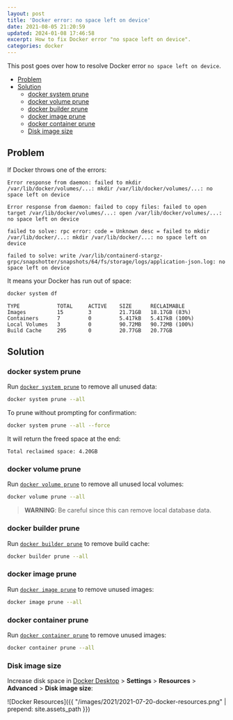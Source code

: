 ```yaml
---
layout: post
title: 'Docker error: no space left on device'
date: 2021-08-05 21:20:59
updated: 2024-01-08 17:46:58
excerpt: How to fix Docker error "no space left on device".
categories: docker
---
```


This post goes over how to resolve Docker error `no space left on device`.

- [Problem](#problem)
- [Solution](#solution)
  - [docker system prune](#docker-system-prune)
  - [docker volume prune](#docker-volume-prune)
  - [docker builder prune](#docker-builder-prune)
  - [docker image prune](#docker-image-prune)
  - [docker container prune](#docker-container-prune)
  - [Disk image size](#disk-image-size)

## Problem

If Docker throws one of the errors:

```
Error response from daemon: failed to mkdir /var/lib/docker/volumes/...: mkdir /var/lib/docker/volumes/...: no space left on device
```

```
Error response from daemon: failed to copy files: failed to open target /var/lib/docker/volumes/...: open /var/lib/docker/volumes/...: no space left on device
```

```
failed to solve: rpc error: code = Unknown desc = failed to mkdir /var/lib/docker/...: mkdir /var/lib/docker/...: no space left on device
```

```
failed to solve: write /var/lib/containerd-stargz-grpc/snapshotter/snapshots/64/fs/storage/logs/application-json.log: no space left on device
```

It means your Docker has run out of space:

```sh
docker system df
```

```
TYPE            TOTAL     ACTIVE    SIZE      RECLAIMABLE
Images          15        3         21.71GB   18.17GB (83%)
Containers      7         0         5.417kB   5.417kB (100%)
Local Volumes   3         0         90.72MB   90.72MB (100%)
Build Cache     295       0         20.77GB   20.77GB
```

## Solution

### docker system prune

Run [`docker system prune`](https://docs.docker.com/engine/reference/commandline/system_prune/) to remove all unused data:

```sh
docker system prune --all
```

To prune without prompting for confirmation:

```sh
docker system prune --all --force
```

It will return the freed space at the end:

```
Total reclaimed space: 4.20GB
```

### docker volume prune

Run [`docker volume prune`](https://docs.docker.com/engine/reference/commandline/volume_prune/) to remove all unused local volumes:

```sh
docker volume prune --all
```

> **WARNING**: Be careful since this can remove local database data.

### docker builder prune

Run [`docker builder prune`](https://docs.docker.com/engine/reference/commandline/builder_prune/) to remove build cache:

```sh
docker builder prune --all
```

### docker image prune

Run [`docker image prune`](https://docs.docker.com/engine/reference/commandline/image_prune/) to remove unused images:

```sh
docker image prune --all
```

### docker container prune

Run [`docker container prune`](https://docs.docker.com/engine/reference/commandline/container_prune/) to remove unused images:

```sh
docker container prune --all
```

### Disk image size

Increase disk space in [Docker Desktop](https://www.docker.com/products/docker-desktop) > **Settings** > **Resources** > **Advanced** > **Disk image size**:

![Docker Resources]({{ "/images/2021/2021-07-20-docker-resources.png" | prepend: site.assets_path }})

